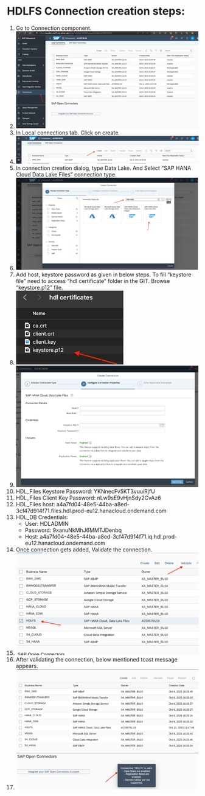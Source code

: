 # HDLFS Connection creation steps:


1. Go to Connection component.
1. ![HDL01](images/HDL01.png)
1. In Local connections tab. Click on create.
1. ![HDL02](images/HDL02.png)
1. In connection creation dialog, type Data Lake. And Select “SAP HANA Cloud Data Lake Files” connection type.
1. ![HDL03](images/HDL03.png)
1. Add host, keystore password as given in below steps. To fill “keystore file” need to access “hdl certificate” folder in the GIT. Browse “keystore.p12” file.
1. ![HDL04](images/HDL04.png)
1. ![HDL05](images/HDL05.png)
1. HDL_Files Keystore Password: YKNnecFv5KT3vuuiRjfU
1. HDL_Files Client Key Password: nLw9sE9vHjnSdy2CvAz6
1. HDL_Files host: a4a7fd04-48e5-44ba-a8ed-3cf47d914f71.files.hdl.prod-eu12.hanacloud.ondemand.com
1. HDL_DB Credentials:
    - User: HDLADMIN
    - Password: 9xanuNkMhJ6MMTJDenbq
    - Host: a4a7fd04-48e5-44ba-a8ed-3cf47d914f71.iq.hdl.prod-eu12.hanacloud.ondemand.com
1. Once connection gets added, Validate the connection.
1. ![HDL06](images/HDL06.png)
1. After validating the connection, below mentioned toast message appears.
1. ![HDL07](images/HDL07.png)










 










